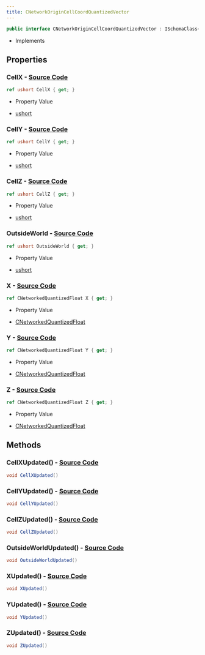 ```yaml
---
title: CNetworkOriginCellCoordQuantizedVector
---
```


```csharp
public interface CNetworkOriginCellCoordQuantizedVector : ISchemaClass<CNetworkOriginCellCoordQuantizedVector>, ISchemaField, ISchemaClass, INativeHandle
```

- Implements

## Properties

### **CellX** - [Source Code](https://github.com/swiftly-solution/swiftlys2/blob/main/managed/src/SwiftlyS2.Generated/Schemas/Interfaces/CNetworkOriginCellCoordQuantizedVector.cs#L16)

```csharp
ref ushort CellX { get; }
```

- Property Value

- [ushort](https://learn.microsoft.com/dotnet/api/system.uint16)

### **CellY** - [Source Code](https://github.com/swiftly-solution/swiftlys2/blob/main/managed/src/SwiftlyS2.Generated/Schemas/Interfaces/CNetworkOriginCellCoordQuantizedVector.cs#L18)

```csharp
ref ushort CellY { get; }
```

- Property Value

- [ushort](https://learn.microsoft.com/dotnet/api/system.uint16)

### **CellZ** - [Source Code](https://github.com/swiftly-solution/swiftlys2/blob/main/managed/src/SwiftlyS2.Generated/Schemas/Interfaces/CNetworkOriginCellCoordQuantizedVector.cs#L20)

```csharp
ref ushort CellZ { get; }
```

- Property Value

- [ushort](https://learn.microsoft.com/dotnet/api/system.uint16)

### **OutsideWorld** - [Source Code](https://github.com/swiftly-solution/swiftlys2/blob/main/managed/src/SwiftlyS2.Generated/Schemas/Interfaces/CNetworkOriginCellCoordQuantizedVector.cs#L22)

```csharp
ref ushort OutsideWorld { get; }
```

- Property Value

- [ushort](https://learn.microsoft.com/dotnet/api/system.uint16)

### **X** - [Source Code](https://github.com/swiftly-solution/swiftlys2/blob/main/managed/src/SwiftlyS2.Generated/Schemas/Interfaces/CNetworkOriginCellCoordQuantizedVector.cs#L24)

```csharp
ref CNetworkedQuantizedFloat X { get; }
```

- Property Value

- [CNetworkedQuantizedFloat](/docs/api/shared/natives/cnetworkedquantizedfloat)

### **Y** - [Source Code](https://github.com/swiftly-solution/swiftlys2/blob/main/managed/src/SwiftlyS2.Generated/Schemas/Interfaces/CNetworkOriginCellCoordQuantizedVector.cs#L26)

```csharp
ref CNetworkedQuantizedFloat Y { get; }
```

- Property Value

- [CNetworkedQuantizedFloat](/docs/api/shared/natives/cnetworkedquantizedfloat)

### **Z** - [Source Code](https://github.com/swiftly-solution/swiftlys2/blob/main/managed/src/SwiftlyS2.Generated/Schemas/Interfaces/CNetworkOriginCellCoordQuantizedVector.cs#L28)

```csharp
ref CNetworkedQuantizedFloat Z { get; }
```

- Property Value

- [CNetworkedQuantizedFloat](/docs/api/shared/natives/cnetworkedquantizedfloat)

## Methods

### **CellXUpdated()** - [Source Code](https://github.com/swiftly-solution/swiftlys2/blob/main/managed/src/SwiftlyS2.Generated/Schemas/Interfaces/CNetworkOriginCellCoordQuantizedVector.cs#L30)

```csharp
void CellXUpdated()
```

### **CellYUpdated()** - [Source Code](https://github.com/swiftly-solution/swiftlys2/blob/main/managed/src/SwiftlyS2.Generated/Schemas/Interfaces/CNetworkOriginCellCoordQuantizedVector.cs#L31)

```csharp
void CellYUpdated()
```

### **CellZUpdated()** - [Source Code](https://github.com/swiftly-solution/swiftlys2/blob/main/managed/src/SwiftlyS2.Generated/Schemas/Interfaces/CNetworkOriginCellCoordQuantizedVector.cs#L32)

```csharp
void CellZUpdated()
```

### **OutsideWorldUpdated()** - [Source Code](https://github.com/swiftly-solution/swiftlys2/blob/main/managed/src/SwiftlyS2.Generated/Schemas/Interfaces/CNetworkOriginCellCoordQuantizedVector.cs#L33)

```csharp
void OutsideWorldUpdated()
```

### **XUpdated()** - [Source Code](https://github.com/swiftly-solution/swiftlys2/blob/main/managed/src/SwiftlyS2.Generated/Schemas/Interfaces/CNetworkOriginCellCoordQuantizedVector.cs#L34)

```csharp
void XUpdated()
```

### **YUpdated()** - [Source Code](https://github.com/swiftly-solution/swiftlys2/blob/main/managed/src/SwiftlyS2.Generated/Schemas/Interfaces/CNetworkOriginCellCoordQuantizedVector.cs#L35)

```csharp
void YUpdated()
```

### **ZUpdated()** - [Source Code](https://github.com/swiftly-solution/swiftlys2/blob/main/managed/src/SwiftlyS2.Generated/Schemas/Interfaces/CNetworkOriginCellCoordQuantizedVector.cs#L36)

```csharp
void ZUpdated()
```

